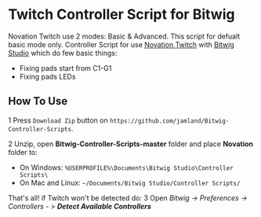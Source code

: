 Twitch Controller Script for Bitwig
=========================

Novation Twitch use 2 modes: Basic & Advanced. This script for defualt basic mode only.
Controller Script for use [Novation Twitch](http://global.novationmusic.com/twitch) with [Bitwig Studio](http://www.bitwig.com/en/bitwig-studio/overview.html) which do few basic things:
+ Fixing pads start from C1-G1
+ Fixing pads LEDs


## How To Use 

1 Press `Download Zip` button on `https://github.com/jamland/Bitwig-Controller-Scripts`.

2 Unzip, open **Bitwig-Controller-Scripts-master** folder and place **Novation** folder to:

- On Windows: `%USERPROFILE%\Documents\Bitwig Studio\Controller Scripts\`
- On Mac and Linux: `~/Documents/Bitwig Studio/Controller Scripts/`

That's all! 
if Twitch won't be detected do:
3 Open _Bitwig -> Preferences -> Controllers - > **Detect Available Controllers**_
